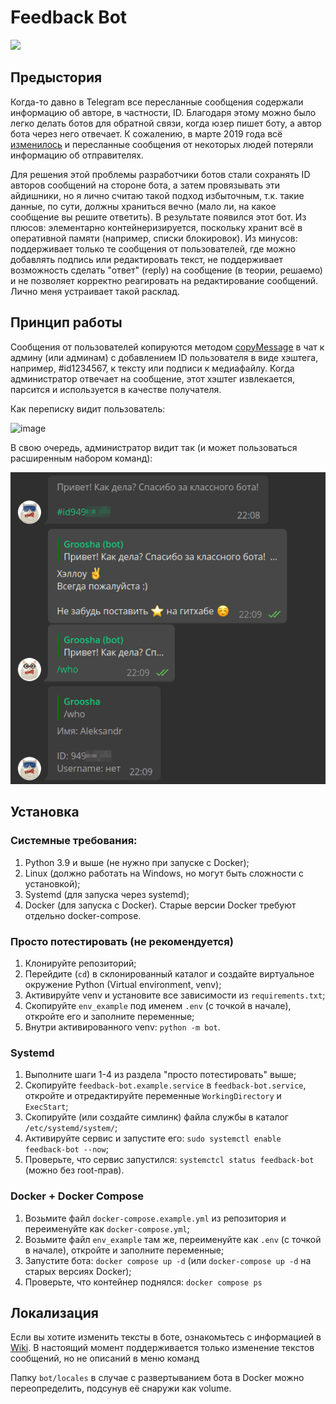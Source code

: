 # Feedback Bot

<a href="https://hub.docker.com/r/groosha/telegram-feedback-bot"><img src="https://img.shields.io/badge/Docker%20Hub-telegram--feedback--bot-blue"></a>   


## Предыстория

Когда-то давно в Telegram все пересланные сообщения содержали информацию об авторе, в частности, ID. Благодаря этому 
можно было легко делать ботов для обратной связи, когда юзер пишет боту, а автор бота через него отвечает. К сожалению, 
в марте 2019 года всё [изменилось](https://telegram.org/blog/unsend-privacy-emoji#anonymous-forwarding) и пересланные сообщения 
от некоторых людей потеряли информацию об отправителях. 

Для решения этой проблемы разработчики ботов стали сохранять ID авторов сообщений на стороне бота, а затем провязывать 
эти айдишники, но я лично считаю такой подход избыточным, т.к. такие данные, по сути, должны храниться вечно (мало ли, 
на какое сообщение вы решите ответить). В результате появился этот бот. Из плюсов: элементарно контейнеризируется, поскольку 
хранит всё в оперативной памяти (например, списки блокировок). Из минусов: поддерживает только те сообщения 
от пользователей, где можно добавлять подпись или редактировать текст, не поддерживает возможность сделать "ответ" (reply) 
на сообщение (в теории, решаемо) и не позволяет корректно реагировать на редактирование сообщений. Лично меня устраивает 
такой расклад.

## Принцип работы

Сообщения от пользователей копируются методом [copyMessage](https://core.telegram.org/bots/api#copymessage) 
в чат к админу (или админам) с добавлением ID пользователя в виде хэштега, например, #id1234567, к тексту или подписи 
к медиафайлу. Когда администратор отвечает на сообщение, этот хэштег извлекается, парсится и используется в качестве 
получателя.

Как переписку видит пользователь:

<img width="808" height="423" alt="image" src="https://github.com/user-attachments/assets/fa73ecb7-2702-4017-8390-86be6816c47c" />


В свою очередь, администратор видит так (и может пользоваться расширенным набором команд):

![Как переписку видит администратор](screenshots/what_admin_sees.png "Всё под рукой")

## Установка 

### Системные требования:
1. Python 3.9 и выше (не нужно при запуске с Docker);
2. Linux (должно работать на Windows, но могут быть сложности с установкой);
3. Systemd (для запуска через systemd);
4. Docker (для запуска с Docker). Старые версии Docker требуют отдельно docker-compose.

### Просто потестировать (не рекомендуется)
1. Клонируйте репозиторий;
2. Перейдите (`cd`) в склонированный каталог и создайте виртуальное окружение Python (Virtual environment, venv);
3. Активируйте venv и установите все зависимости из `requirements.txt`;
4. Скопируйте `env_example` под именем `.env` (с точкой в начале), откройте его и заполните переменные;
5. Внутри активированного venv: `python -m bot`.

### Systemd 
1. Выполните шаги 1-4 из раздела "просто потестировать" выше;
2. Скопируйте `feedback-bot.example.service` в `feedback-bot.service`, откройте и отредактируйте переменные `WorkingDirectory` 
и `ExecStart`;
3. Скопируйте (или создайте симлинк) файла службы в каталог `/etc/systemd/system/`;
4. Активируйте сервис и запустите его: `sudo systemctl enable feedback-bot --now`;
5. Проверьте, что сервис запустился: `systemctcl status feedback-bot` (можно без root-прав).

### Docker + Docker Compose
1. Возьмите файл `docker-compose.example.yml` из репозитория и переименуйте как `docker-compose.yml`;
2. Возьмите файл `env_example` там же, переименуйте как `.env` (с точкой в начале), откройте и заполните переменные;
3. Запустите бота: `docker compose up -d` (или `docker-compose up -d` на старых версиях Docker);
4. Проверьте, что контейнер поднялся: `docker compose ps`

## Локализация

Если вы хотите изменить тексты в боте, ознакомьтесь с информацией в 
[Wiki](https://github.com/MasterGroosha/telegram-feedback-bot/wiki). В настоящий момент поддерживается только 
изменение текстов сообщений, но не описаний в меню команд

Папку `bot/locales` в случае с развертыванием бота в Docker можно переопределить, подсунув её снаружи как volume.
